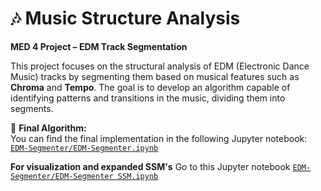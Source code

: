 # 🎶 Music Structure Analysis

**MED 4 Project – EDM Track Segmentation**

This project focuses on the structural analysis of EDM (Electronic Dance Music) tracks by segmenting them based on musical features such as **Chroma** and **Tempo**. The goal is to develop an algorithm capable of identifying patterns and transitions in the music, dividing them into segments.

📂 **Final Algorithm:**  
You can find the final implementation in the following Jupyter notebook:  
[`EDM-Segmenter/EDM-Segmenter.ipynb`](./EDM-Segmenter/EDM-Segmenter.ipynb) 

**For visualization and expanded SSM's**
Go to this Jupyter notebook
[`EDM-Segmenter/EDM-Segmenter SSM.ipynb`](./EDM-Segmenter/EDM-SegmenterSSM.ipynb)
